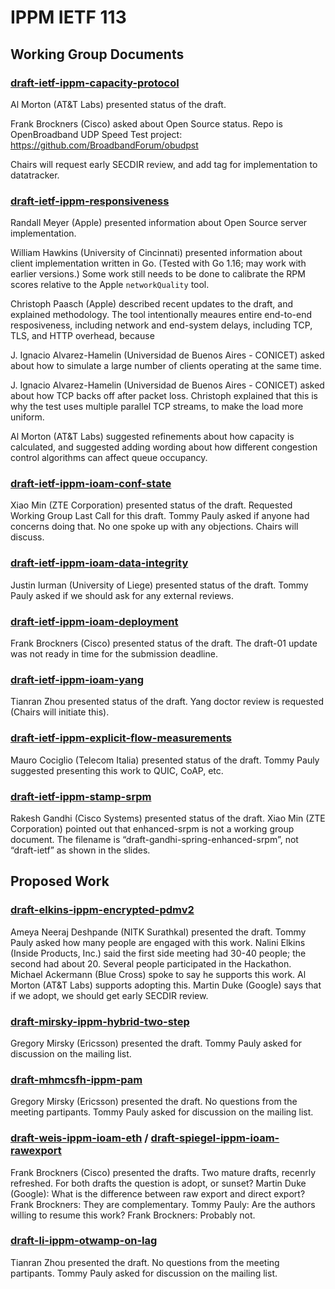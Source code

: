 # IPPM IETF 113

## Working Group Documents

### [draft-ietf-ippm-capacity-protocol](https://datatracker.ietf.org/doc/html/draft-ietf-ippm-capacity-protocol)
Al Morton (AT&T Labs) presented status of the draft.

Frank Brockners (Cisco) asked about Open Source status.
Repo is OpenBroadband UDP Speed Test project: https://github.com/BroadbandForum/obudpst

Chairs will request early SECDIR review, and add tag for implementation to datatracker.

### [draft-ietf-ippm-responsiveness](https://datatracker.ietf.org/doc/html/draft-ietf-ippm-responsiveness)
Randall Meyer (Apple) presented information about Open Source server implementation.

William Hawkins (University of Cincinnati) presented information about client implementation written in Go. (Tested with Go 1.16; may work with earlier versions.) Some work still needs to be done to calibrate the RPM scores relative to the Apple ```networkQuality``` tool.

Christoph Paasch (Apple) described recent updates to the draft, and explained methodology. The tool intentionally meaures entire end-to-end resposiveness, including network and end-system delays, including TCP, TLS, and HTTP overhead, because 

J. Ignacio Alvarez-Hamelin (Universidad de Buenos Aires - CONICET) asked about how to simulate a large number of clients operating at the same time.

J. Ignacio Alvarez-Hamelin (Universidad de Buenos Aires - CONICET) asked about how TCP backs off after packet loss. Christoph explained that this is why the test uses multiple parallel TCP streams, to make the load more uniform.

Al Morton (AT&T Labs) suggested refinements about how capacity is calculated, and suggested adding wording about how different congestion control algorithms can affect queue occupancy.

### [draft-ietf-ippm-ioam-conf-state](https://datatracker.ietf.org/doc/html/draft-ietf-ippm-ioam-conf-state)
Xiao Min (ZTE Corporation) presented status of the draft.
Requested Working Group Last Call for this draft.
Tommy Pauly asked if anyone had concerns doing that.
No one spoke up with any objections.
Chairs will discuss.

### [draft-ietf-ippm-ioam-data-integrity](https://datatracker.ietf.org/doc/html/draft-ietf-ippm-ioam-data-integrity)
Justin Iurman (University of Liege) presented status of the draft.
Tommy Pauly asked if we should ask for any external reviews.

### [draft-ietf-ippm-ioam-deployment](https://datatracker.ietf.org/doc/html/draft-ietf-ippm-ioam-deployment)
Frank Brockners (Cisco) presented status of the draft. The draft-01 update was not ready in time for the submission deadline.

### [draft-ietf-ippm-ioam-yang](https://datatracker.ietf.org/doc/html/draft-ietf-ippm-ioam-yang)
Tianran Zhou presented status of the draft.
Yang doctor review is requested (Chairs will initiate this).

### [draft-ietf-ippm-explicit-flow-measurements](https://datatracker.ietf.org/doc/html/draft-ietf-ippm-explicit-flow-measurements)
Mauro Cociglio (Telecom Italia) presented status of the draft.
Tommy Pauly suggested presenting this work to QUIC, CoAP, etc.

### [draft-ietf-ippm-stamp-srpm](https://datatracker.ietf.org/doc/html/draft-ietf-ippm-stamp-srpm)
Rakesh Gandhi (Cisco Systems) presented status of the draft.
Xiao Min (ZTE Corporation) pointed out that enhanced-srpm is not a working group document. The filename is “draft-gandhi-spring-enhanced-srpm”, not “draft-ietf” as shown in the slides.

## Proposed Work

### [draft-elkins-ippm-encrypted-pdmv2](https://datatracker.ietf.org/doc/html/draft-elkins-ippm-encrypted-pdmv2)
Ameya Neeraj Deshpande (NITK Surathkal) presented the draft.
Tommy Pauly asked how many people are engaged with this work.
Nalini Elkins (Inside Products, Inc.) said the first side meeting had 30-40 people; the second had about 20. Several people participated in the Hackathon.
Michael Ackermann (Blue Cross) spoke to say he supports this work.
Al Morton (AT&T Labs) supports adopting this.
Martin Duke (Google) says that if we adopt, we should get early SECDIR review.

### [draft-mirsky-ippm-hybrid-two-step](https://datatracker.ietf.org/doc/html/draft-mirsky-ippm-hybrid-two-step)
Gregory Mirsky (Ericsson) presented the draft.
Tommy Pauly asked for discussion on the mailing list.

### [draft-mhmcsfh-ippm-pam](https://datatracker.ietf.org/doc/html/draft-mhmcsfh-ippm-pam)
Gregory Mirsky (Ericsson) presented the draft.
No questions from the meeting partipants.
Tommy Pauly asked for discussion on the mailing list.

### [draft-weis-ippm-ioam-eth](https://datatracker.ietf.org/doc/html/draft-weis-ippm-ioam-eth) / [draft-spiegel-ippm-ioam-rawexport](https://datatracker.ietf.org/doc/html/draft-spiegel-ippm-ioam-rawexport)
Frank Brockners (Cisco) presented the drafts.
Two mature drafts, recenrly refreshed.
For both drafts the question is adopt, or sunset?
Martin Duke (Google): What is the difference between raw export and direct export?
Frank Brockners: They are complementary.
Tommy Pauly: Are the authors willing to resume this work?
Frank Brockners: Probably not.

### [draft-li-ippm-otwamp-on-lag](https://datatracker.ietf.org/doc/html/draft-li-ippm-otwamp-on-lag)
Tianran Zhou presented the draft.
No questions from the meeting partipants.
Tommy Pauly asked for discussion on the mailing list.
